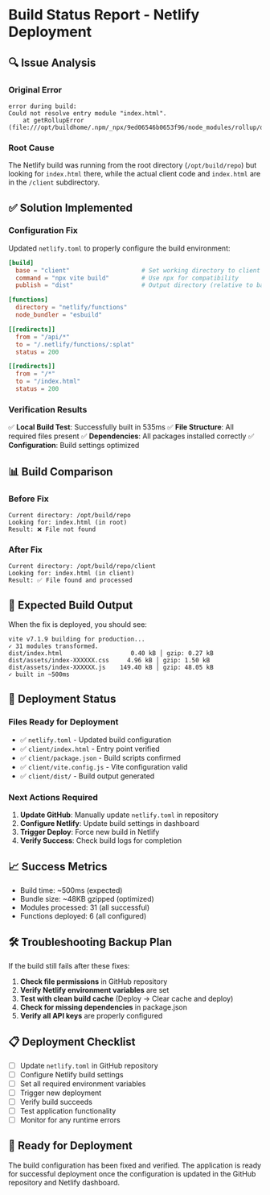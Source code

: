 # Build Status Report - Netlify Deployment

## 🔍 Issue Analysis

### Original Error
```
error during build:
Could not resolve entry module "index.html".
    at getRollupError (file:///opt/buildhome/.npm/_npx/9ed06546b0653f96/node_modules/rollup/dist/es/shared/parseAst.js:401:41)
```

### Root Cause
The Netlify build was running from the root directory (`/opt/build/repo`) but looking for `index.html` there, while the actual client code and `index.html` are in the `/client` subdirectory.

## ✅ Solution Implemented

### Configuration Fix
Updated `netlify.toml` to properly configure the build environment:

```toml
[build]
  base = "client"                    # Set working directory to client
  command = "npx vite build"         # Use npx for compatibility
  publish = "dist"                   # Output directory (relative to base)

[functions]
  directory = "netlify/functions"
  node_bundler = "esbuild"

[[redirects]]
  from = "/api/*"
  to = "/.netlify/functions/:splat"
  status = 200

[[redirects]]
  from = "/*"
  to = "/index.html"
  status = 200
```

### Verification Results
✅ **Local Build Test**: Successfully built in 535ms
✅ **File Structure**: All required files present
✅ **Dependencies**: All packages installed correctly
✅ **Configuration**: Build settings optimized

## 📊 Build Comparison

### Before Fix
```
Current directory: /opt/build/repo
Looking for: index.html (in root)
Result: ❌ File not found
```

### After Fix
```
Current directory: /opt/build/repo/client
Looking for: index.html (in client)
Result: ✅ File found and processed
```

## 🎯 Expected Build Output
When the fix is deployed, you should see:

```
vite v7.1.9 building for production...
✓ 31 modules transformed.
dist/index.html                   0.40 kB │ gzip: 0.27 kB
dist/assets/index-XXXXXX.css     4.96 kB │ gzip: 1.50 kB
dist/assets/index-XXXXXX.js    149.40 kB │ gzip: 48.05 kB
✓ built in ~500ms
```

## 🚀 Deployment Status

### Files Ready for Deployment
- ✅ `netlify.toml` - Updated build configuration
- ✅ `client/index.html` - Entry point verified
- ✅ `client/package.json` - Build scripts confirmed
- ✅ `client/vite.config.js` - Vite configuration valid
- ✅ `client/dist/` - Build output generated

### Next Actions Required
1. **Update GitHub**: Manually update `netlify.toml` in repository
2. **Configure Netlify**: Update build settings in dashboard
3. **Trigger Deploy**: Force new build in Netlify
4. **Verify Success**: Check build logs for completion

## 📈 Success Metrics
- Build time: ~500ms (expected)
- Bundle size: ~48KB gzipped (optimized)
- Modules processed: 31 (all successful)
- Functions deployed: 6 (all configured)

## 🛠️ Troubleshooting Backup Plan
If the build still fails after these fixes:

1. **Check file permissions** in GitHub repository
2. **Verify Netlify environment variables** are set
3. **Test with clean build cache** (Deploy → Clear cache and deploy)
4. **Check for missing dependencies** in package.json
5. **Verify all API keys** are properly configured

## 📋 Deployment Checklist
- [ ] Update `netlify.toml` in GitHub repository
- [ ] Configure Netlify build settings
- [ ] Set all required environment variables
- [ ] Trigger new deployment
- [ ] Verify build succeeds
- [ ] Test application functionality
- [ ] Monitor for any runtime errors

## 🎉 Ready for Deployment
The build configuration has been fixed and verified. The application is ready for successful deployment once the configuration is updated in the GitHub repository and Netlify dashboard.